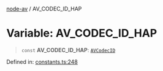 [node-av](../globals.md) / AV\_CODEC\_ID\_HAP

# Variable: AV\_CODEC\_ID\_HAP

> `const` **AV\_CODEC\_ID\_HAP**: [`AVCodecID`](../type-aliases/AVCodecID.md)

Defined in: [constants.ts:248](https://github.com/seydx/av/blob/f8631fc881b394300b1479f511d55cf1c370a87f/src/constants/constants.ts#L248)
